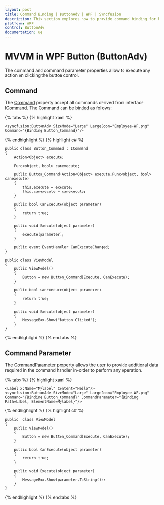 ```yaml
---
layout: post
title: Command Binding | ButtonAdv | WPF | Syncfusion
description: This section explores how to provide command binding for button control to perform any action while pressing the Button.
platform: WPF
control: ButtonAdv
documentation: ug
---
```


# MVVM in WPF Button (ButtonAdv)

The command and command parameter properties allow to execute any action on clicking the button control.

## Command

The [Command](https://docs.microsoft.com/en-us/dotnet/api/system.windows.input.icommandsource.command?view=netframework-4.8) property accept all commands derived from interface [ICommand](https://docs.microsoft.com/en-us/dotnet/api/system.windows.input.icommand?view=netframework-4.8). The Command can be binded as follows:

{% tabs %}
{% highlight xaml %}

    <syncfusion:ButtonAdv SizeMode="Large" LargeIcon="Employee-WF.png" Command="{Binding Button_Command}"/>

{% endhighlight %}
{% highlight c# %}


    public class Button_Command : ICommand
    {        
        Action<Object> execute;

        Func<object, bool> canexecute;

        public Button_Command(Action<Object> execute,Func<object, bool> canexecute)
        {
            this.execute = execute;
            this.canexecute = canexecute;
        }

        public bool CanExecute(object parameter)
        {
            return true;
        }

        public void Execute(object parameter)
        {
            execute(parameter);
        }

        public event EventHandler CanExecuteChanged;
    }    

    public class ViewModel
    {   
        public ViewModel()
        {
            Button = new Button_Command(Execute, CanExecute);
        }

        public bool CanExecute(object parameter)
        {
            return true;
        }

        public void Execute(object parameter)
        {
            MessageBox.Show("Button Clicked");
        }
    }

{% endhighlight %}
{% endtabs %}

## Command Parameter

The [CommandParameter](https://docs.microsoft.com/en-us/dotnet/api/system.windows.input.icommandsource.commandparameter?view=netframework-4.8) property allows the user to provide additional data required in the command handler in-order to perform any operation.

{% tabs %}
{% highlight xaml %}

    <Label x:Name="Mylabel" Content="Hello"/>
    <syncfusion:ButtonAdv SizeMode="Large" LargeIcon="Employee-WF.png" Command="{Binding Button_Command}" CommandParameter="{Binding Path=Label, ElementName=Mylabel}"/>

{% endhighlight %}
{% highlight c# %}

    public  class ViewModel
    {
        public ViewModel()
        {
            Button = new Button_Command(Execute, CanExecute);
        }

        public bool CanExecute(object parameter)
        {
            return true;
        }

        public void Execute(object parameter)
        {
            MessageBox.Show(parameter.ToString());
        }
    }
{% endhighlight %}
{% endtabs %}